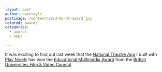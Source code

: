 ```yaml
---
layout: post
author: davetayls
postimage: /content/2014-05-nt-award.jpg
related: awards
categories: 
  - awards
  - apps
  
---
```


It was exciting to find out last week that the [National Theatre App](https://itunes.apple.com/gb/app/50-years-national-theatre/id720763482?mt=8) I built with [Play Nicely](http://playnicely.com) has won the [Educational Multimedia Award](http://bufvc.ac.uk/events/learningonscreen/winners-2014) from the [British Universities Film & Video Council](http://bufvc.ac.uk/).